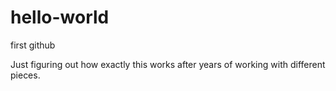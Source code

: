 # hello-world
first github

Just figuring out how exactly this works after years of working with 
different pieces.
